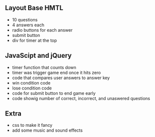 ## Layout Base HMTL
   * 10 questions
   * 4 answers each
   * radio buttons for each answer
   * submit button
   * div for timer at the top

## JavaScipt and jQuery
   * timer function that counts down
   * timer was trigger game end once it hits zero
   * code that compares user answers to answer key
   * win condition code
   * lose condition code
   * code for submit button to end game early
   * code showig number of correct, incorrect, and unaswered questions

## Extra
   * css to make it fancy
   * add some music and sound effects